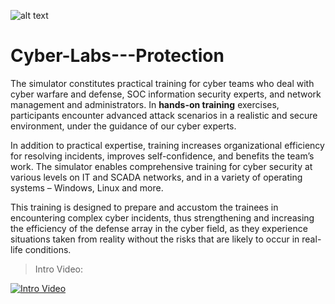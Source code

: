 ![alt text](https://www.msspalert.com/wp-content/uploads/2017/12/digital-service-provider-network-iot.jpg)
# Cyber-Labs---Protection

The simulator constitutes practical training for cyber teams who deal with cyber warfare and defense, SOC information security experts, and network management and administrators. In **hands-on training** exercises, participants encounter advanced attack scenarios in a realistic and secure environment, under the guidance of our cyber experts.


In addition to practical expertise, training increases organizational efficiency for resolving incidents, improves self-confidence, and benefits the team’s work. The simulator enables comprehensive training for cyber security at various levels on IT and SCADA networks, and in a variety of operating systems – Windows, Linux and more.

This training is designed to prepare and accustom the trainees in encountering complex cyber incidents, thus strengthening and increasing the efficiency of the defense array in the cyber field, as they experience situations taken from reality without the risks that are likely to occur in real-life conditions.

>Intro Video:

[![Intro Video](https://www.scoopnest.com/images/VideoPlayer_Blue.png)](https://www.youtube.com/watch?v=-XGmllWZ5g4)
